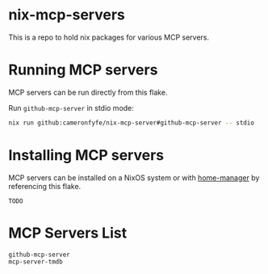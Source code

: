 # nix-mcp-servers

This is a repo to hold nix packages for various MCP servers.

# Running MCP servers

MCP servers can be run directly from this flake.

Run `github-mcp-server` in stdio mode:
```bash
nix run github:cameronfyfe/nix-mcp-server#github-mcp-server -- stdio
```

# Installing MCP servers

MCP servers can be installed on a NixOS system or with [home-manager](https://github.com/nix-community/home-manager) by referencing this flake.

    TODO

# MCP Servers List

```present scripts/list-pkgs.sh
github-mcp-server
mcp-server-tmdb
```

